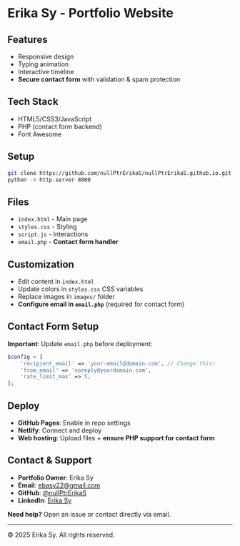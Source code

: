 # Erika Sy - Portfolio Website

## Features
- Responsive design
- Typing animation
- Interactive timeline
- **Secure contact form** with validation & spam protection

## Tech Stack
- HTML5/CSS3/JavaScript
- PHP (contact form backend)
- Font Awesome

## Setup
```bash
git clone https://github.com/nullPtrErikaS/nullPtrErikaS.github.io.git
python -m http.server 8000
```

## Files
- `index.html` - Main page
- `styles.css` - Styling  
- `script.js` - Interactions
- `email.php` - **Contact form handler**

## Customization
- Edit content in `index.html`
- Update colors in `styles.css` CSS variables
- Replace images in `images/` folder
- **Configure email in `email.php`** (required for contact form)

## Contact Form Setup
**Important**: Update `email.php` before deployment:
```php
$config = [
    'recipient_email' => 'your-email@domain.com', // Change this!
    'from_email' => 'noreply@yourdomain.com',
    'rate_limit_max' => 5,
];
```

## Deploy
- **GitHub Pages**: Enable in repo settings
- **Netlify**: Connect and deploy
- **Web hosting**: Upload files + **ensure PHP support for contact form**

## Contact & Support
- **Portfolio Owner**: Erika Sy
- **Email**: ebasy22@gmail.com
- **GitHub**: [@nullPtrErikaS](https://github.com/nullPtrErikaS)
- **LinkedIn**: [Erika Sy](https://linkedin.com/in/erika-sy)

**Need help?** Open an issue or contact directly via email.

---

© 2025 Erika Sy. All rights reserved.
